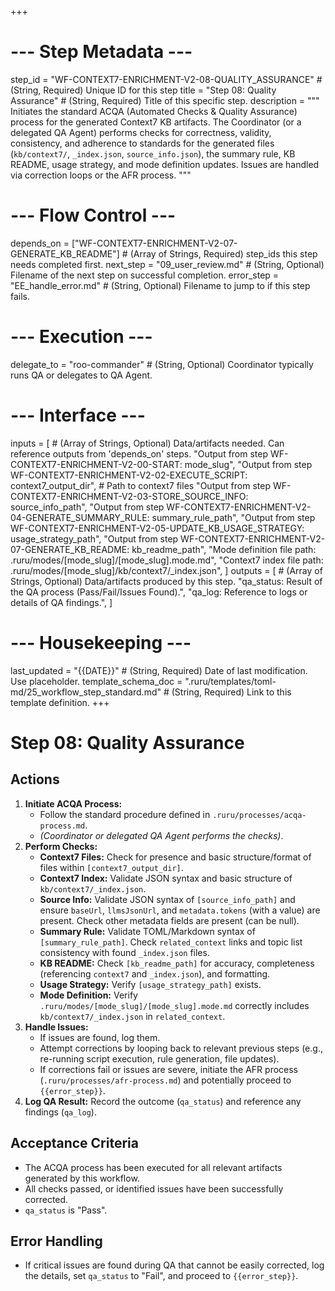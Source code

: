+++
# --- Step Metadata ---
step_id = "WF-CONTEXT7-ENRICHMENT-V2-08-QUALITY_ASSURANCE" # (String, Required) Unique ID for this step
title = "Step 08: Quality Assurance" # (String, Required) Title of this specific step.
description = """
Initiates the standard ACQA (Automated Checks & Quality Assurance) process for the generated Context7 KB artifacts. The Coordinator (or a delegated QA Agent) performs checks for correctness, validity, consistency, and adherence to standards for the generated files (`kb/context7/`, `_index.json`, `source_info.json`), the summary rule, KB README, usage strategy, and mode definition updates. Issues are handled via correction loops or the AFR process.
"""

# --- Flow Control ---
depends_on = ["WF-CONTEXT7-ENRICHMENT-V2-07-GENERATE_KB_README"] # (Array of Strings, Required) step_ids this step needs completed first.
next_step = "09_user_review.md" # (String, Optional) Filename of the next step on successful completion.
error_step = "EE_handle_error.md" # (String, Optional) Filename to jump to if this step fails.

# --- Execution ---
delegate_to = "roo-commander" # (String, Optional) Coordinator typically runs QA or delegates to QA Agent.

# --- Interface ---
inputs = [ # (Array of Strings, Optional) Data/artifacts needed. Can reference outputs from 'depends_on' steps.
    "Output from step WF-CONTEXT7-ENRICHMENT-V2-00-START: mode_slug",
    "Output from step WF-CONTEXT7-ENRICHMENT-V2-02-EXECUTE_SCRIPT: context7_output_dir", # Path to context7 files
    "Output from step WF-CONTEXT7-ENRICHMENT-V2-03-STORE_SOURCE_INFO: source_info_path",
    "Output from step WF-CONTEXT7-ENRICHMENT-V2-04-GENERATE_SUMMARY_RULE: summary_rule_path",
    "Output from step WF-CONTEXT7-ENRICHMENT-V2-05-UPDATE_KB_USAGE_STRATEGY: usage_strategy_path",
    "Output from step WF-CONTEXT7-ENRICHMENT-V2-07-GENERATE_KB_README: kb_readme_path",
    "Mode definition file path: .ruru/modes/[mode_slug]/[mode_slug].mode.md",
    "Context7 index file path: .ruru/modes/[mode_slug]/kb/context7/_index.json",
]
outputs = [ # (Array of Strings, Optional) Data/artifacts produced by this step.
    "qa_status: Result of the QA process (Pass/Fail/Issues Found).",
    "qa_log: Reference to logs or details of QA findings.",
]

# --- Housekeeping ---
last_updated = "{{DATE}}" # (String, Required) Date of last modification. Use placeholder.
template_schema_doc = ".ruru/templates/toml-md/25_workflow_step_standard.md" # (String, Required) Link to this template definition.
+++

# Step 08: Quality Assurance

## Actions

1.  **Initiate ACQA Process:**
    *   Follow the standard procedure defined in `.ruru/processes/acqa-process.md`.
    *   *(Coordinator or delegated QA Agent performs the checks)*.
2.  **Perform Checks:**
    *   **Context7 Files:** Check for presence and basic structure/format of files within `[context7_output_dir]`.
    *   **Context7 Index:** Validate JSON syntax and basic structure of `kb/context7/_index.json`.
    *   **Source Info:** Validate JSON syntax of `[source_info_path]` and ensure `baseUrl`, `llmsJsonUrl`, and `metadata.tokens` (with a value) are present. Check other metadata fields are present (can be null).
    *   **Summary Rule:** Validate TOML/Markdown syntax of `[summary_rule_path]`. Check `related_context` links and topic list consistency with found `_index.json` files.
    *   **KB README:** Check `[kb_readme_path]` for accuracy, completeness (referencing `context7` and `_index.json`), and formatting.
    *   **Usage Strategy:** Verify `[usage_strategy_path]` exists.
    *   **Mode Definition:** Verify `.ruru/modes/[mode_slug]/[mode_slug].mode.md` correctly includes `kb/context7/_index.json` in `related_context`.
3.  **Handle Issues:**
    *   If issues are found, log them.
    *   Attempt corrections by looping back to relevant previous steps (e.g., re-running script execution, rule generation, file updates).
    *   If corrections fail or issues are severe, initiate the AFR process (`.ruru/processes/afr-process.md`) and potentially proceed to `{{error_step}}`.
4.  **Log QA Result:** Record the outcome (`qa_status`) and reference any findings (`qa_log`).

## Acceptance Criteria

*   The ACQA process has been executed for all relevant artifacts generated by this workflow.
*   All checks passed, or identified issues have been successfully corrected.
*   `qa_status` is "Pass".

## Error Handling

*   If critical issues are found during QA that cannot be easily corrected, log the details, set `qa_status` to "Fail", and proceed to `{{error_step}}`.
